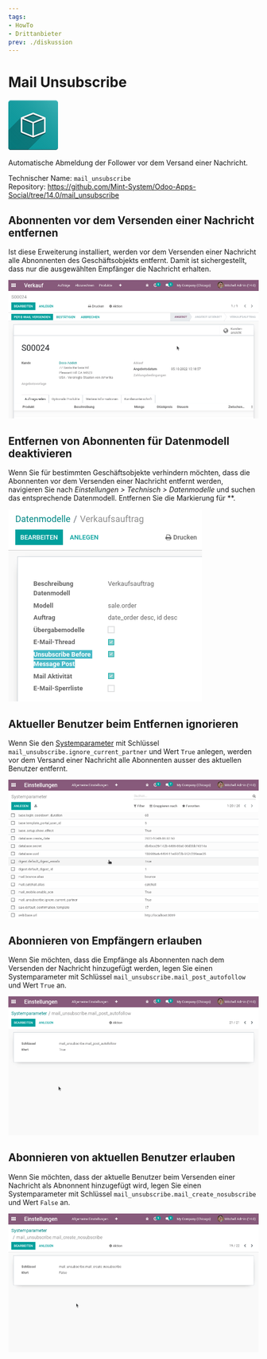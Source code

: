 ```yaml
---
tags:
- HowTo
- Drittanbieter
prev: ./diskussion
---
```

# Mail Unsubscribe
![icon_oms_box](assets/icon_oms_box.png)

Automatische Abmeldung der Follower vor dem Versand einer Nachricht.
 
Technischer Name: `mail_unsubscribe`\
Repository: <https://github.com/Mint-System/Odoo-Apps-Social/tree/14.0/mail_unsubscribe>

## Abonnenten vor dem Versenden einer Nachricht entfernen

Ist diese Erweiterung installiert, werden vor dem Versenden einer Nachricht alle Abnonnenten des Geschäftsobjekts entfernt. Damit ist sichergestellt, dass nur die ausgewählten Empfänger die Nachricht erhalten. 

![Mail Unsubscribe](assets/Mail%20Unsubscribe.gif)

## Entfernen von Abonnenten für Datenmodell deaktivieren

Wenn Sie für bestimmten Geschäftsobjekte verhindern möchten, dass die Abonnenten vor dem Versenden einer Nachricht entfernt werden, navigieren Sie nach *Einstellungen > Technisch > Datenmodelle* und suchen das entsprechende Datenmodell. Entfernen Sie die Markierung für **.

![](assets/Mail%20Unsubscribe%20Datenmodelle.png)

## Aktueller Benutzer beim  Entfernen ignorieren

Wenn Sie den [Systemparameter](Entwicklung.md#Systemparameter%20anlegen) mit Schlüssel `mail_unsubscribe.ignore_current_partner` und Wert `True` anlegen, werden vor dem Versand einer Nachricht alle Abonnenten ausser des aktuellen Benutzer entfernt.

![Mail Unsubscribe Ignore Current User](assets/Mail%20Unsubscribe%20Ignore%20Current%20User.gif)

## Abonnieren von Empfängern erlauben

Wenn Sie möchten, dass die Empfänge als Abonnenten nach dem Versenden der Nachricht hinzugefügt werden, legen Sie einen Systemparameter mit Schlüssel `mail_unsubscribe.mail_post_autofollow` und Wert `True` an. 

![Mail Unsubscribe Allow Follow](assets/Mail%20Unsubscribe%20Allow%20Follow.gif)

## Abonnieren von aktuellen Benutzer erlauben

Wenn Sie möchten, dass der aktuelle Benutzer beim Versenden einer Nachricht als Abnonnent hinzugefügt wird, legen Sie einen Systemparameter mit Schlüssel `mail_unsubscribe.mail_create_nosubscribe` und Wert `False` an. 

![Mail Unsubscribe Enable Subscribe](assets/Mail%20Unsubscribe%20Enable%20Subscribe.gif)